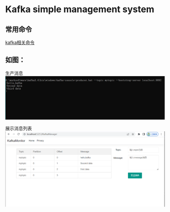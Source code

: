 # Kafka simple management system

## 常用命令
[kafka相关命令](https://github.com/WuLex/KafkaMonitor/blob/71c5eaccad7516af480738f0547a95f18d0ff2c1/%E5%90%AF%E5%8A%A8kafka%E5%91%BD%E4%BB%A4.md)

## 如图：
生产消息
![img](https://raw.githubusercontent.com/WuLex/UsefulPicture/main/kafkaimg/command%20(3).png)

展示消息列表
![img](https://raw.githubusercontent.com/WuLex/UsefulPicture/main/kafkaimg/result.png)
